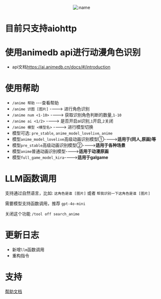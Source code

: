 </div>

<div align="center">

![:name](https://count.getloli.com/@anime_trace?name=anime_trace&theme=booru-jaypee&padding=7&offset=-5&align=top&scale=1&pixelated=1&darkmode=auto&num=0)

</div>

# 目前只支持aiohttp

# 使用animedb api进行动漫角色识别
- api文档<https://ai.animedb.cn/docs/#/introduction>

# 使用帮助
- `/anime 帮助` ---查看帮助
- `/anime 识图 [图片]` ----> 进行角色识别
- `/anime num <1-10>` ----> 获取识别角色判断的数量,`1-10`
- `/anime ai <1/2>` ----> 是否开启ai识别,`1`开启,`2`关闭
- `/anime 模型 <模型名>` ----> 进行模型切换
- 模型可选: `pre_stable`, `anime_model_lovelive`, `anime`
- 模型`anime_model_lovelive`高级动画识别模型①---->**适用于(同人,原画)等**
- 模型`pre_stable`高级动画识别模型②---->**适用于各种场景**
- 模型`anime`普通动画识别模型---->**适用于动漫原画**
- 模型`full_game_model_kira`---->**适用于galgame**

# LLM函数调用

  支持通过自然语言，比如: `这角色是谁 [图片]` 或者 `帮我识别一下这角色是谁 [图片]`

  需要模型支持函数调用，推荐 `gpt-4o-mini`

  关闭这个功能 `/tool off search_anime`

# 更新日志
- 新增`llm`函数调用
- 重构指令



# 支持
[帮助文档](https://astrbot.soulter.top/center/docs/%E5%BC%80%E5%8F%91/%E6%8F%92%E4%BB%B6%E5%BC%80%E5%8F%91/
)

